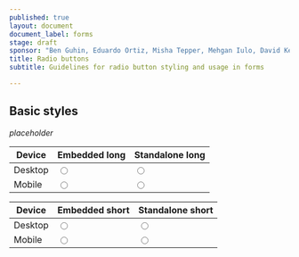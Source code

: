 ```yaml
---
published: true
layout: document
document_label: forms
stage: draft
sponsor: "Ben Guhin, Eduardo Ortiz, Misha Tepper, Mehgan Iulo, David Kennedy"
title: Radio buttons
subtitle: Guidelines for radio button styling and usage in forms

---
```



## Basic styles

*placeholder*

| Device                   | Embedded long            |  Standalone long         
| ------------------------ | ------------------------ | ----------------------- 
| Desktop                  | <input type="radio" /> | <input type="radio" /> 
| Mobile                   | <input type="radio" /> | <input type="radio" /> 


| Device                   | Embedded short           | Standalone short  
| ------------------------ | ------------------------ | ------------------------        
| Desktop                  | <input type="radio" /> | <input type="radio" /> 
| Mobile                   | <input type="radio" /> | <input type="radio" /> 
